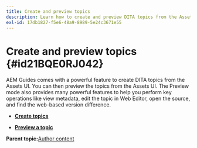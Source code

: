```yaml
---
title: Create and preview topics
description: Learn how to create and preview DITA topics from the Assets UI in AEM Guides.
exl-id: 17db1827-f5e6-48a9-8989-5e24c3671e55
---
```

# Create and preview topics {#id21BQE0RJ042}

AEM Guides comes with a powerful feature to create DITA topics from the Assets UI. You can then preview the topics from the Assets UI. The Preview mode also provides many powerful features to help you perform key operations like view metadata, edit the topic in Web Editor, open the source, and find the web-based version difference.

-   **[Create topics](web-editor-create-topics.md)**  

-   **[Preview a topic](web-editor-preview-topics.md)**  


**Parent topic:**[Author content](authoring-content.md)
